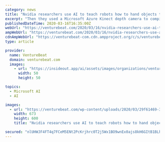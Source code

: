 ```yaml
---
category: news
title: "Nvidia researchers use AI to teach robots how to hand objects to humans"
excerpt: "Then they used a Microsoft Azure Kinect depth camera to compile a data set to train an AI model to classify a hand holding an object into one of those categories, specifically by showing an example image of a hand grasp to the subject and recording the subject performing similar poses from 20-60 seconds. During the recording, the person could ..."
publishedDateTime: 2020-03-16T16:35:00Z
webUrl: "https://venturebeat.com/2020/03/16/nvidia-researchers-use-ai-to-teach-robots-how-to-hand-objects-to-humans/"
ampWebUrl: "https://venturebeat.com/2020/03/16/nvidia-researchers-use-ai-to-teach-robots-how-to-hand-objects-to-humans/amp/"
cdnAmpWebUrl: "https://venturebeat-com.cdn.ampproject.org/c/s/venturebeat.com/2020/03/16/nvidia-researchers-use-ai-to-teach-robots-how-to-hand-objects-to-humans/amp/"
type: article

provider:
  name: VentureBeat
  domain: venturebeat.com
  images:
    - url: "https://insideout.app/ai/assets/images/organizations/venturebeat.com-50x50.jpg"
      width: 50
      height: 50

topics:
  - Microsoft AI
  - AI

images:
  - url: "https://venturebeat.com/wp-content/uploads/2020/03/29f61469-3b62-42ab-adb3-8f819670e565.png?w=673&resize=673%2C600&strip=all"
    width: 673
    height: 600
    title: "Nvidia researchers use AI to teach robots how to hand objects to humans"

secured: "nlUHWJF4FT4q7FCeM5ENt2PcKrjhrc0T2j5Wx1BO9wnEx0ajs8kH6GItB1BLhPvCP9w4uFn4E5ZvZAwHmofe0rbAQSSwz1XhBpBgV9CqkUN9LH0WMc7Afoy2ttrnzGeqxBorJxtyqp/4gUT6msp8kXx9+IWsAQz5WXUUEeeIJelDzZHc3JOKlcxVpLBsXpBKv/VsPRUZP8ybcax/iQJFX6rMrLdCxG+NHnzkmmwAgUiv6bNRnLLTnaTP/qbi3bNuBSPmAqvpnnPnhBOPGQhgC6OSop1wr663BW4i0fZ58SXwSsUT3uu3xqoQqMQx7l84Zy6+7LNkJ212BWddlcZiNn91iFe7in9C+h5xjUl2t62e6PkdGm/U1NZoce362EH7DEHK37XQfGmpfTO0bLRpWlbDU191RBK56o/ouGltJ/BpVzkkuZpbXPWgHd6ndaqDA5991zCZ/nye5JhXdVzmIVKcNiRRrpXGepdv56APUF0=;wZQ/GxNc9mNtoYuDTrghFQ=="
---
```


